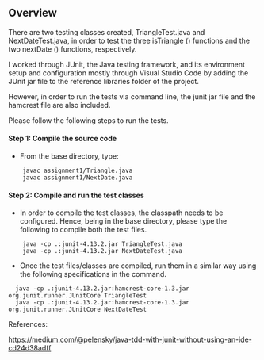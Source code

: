 ## Overview

There are two testing classes created, TriangleTest.java and NextDateTest.java, in order to test the three isTriangle () functions and the two nextDate () functions, respectively.

I worked through JUnit, the Java testing framework, and its environment setup and configuration mostly through Visual Studio Code by adding the JUnit jar file to the reference libraries folder of the project. 

However, in order to run the tests via command line, the junit jar file and the hamcrest file are also included.

Please follow the following steps to run the tests.

#### Step 1: Compile the source code

- From the base directory, type:
```console
    javac assignment1/Triangle.java
    javac assignment1/NextDate.java
```

#### Step 2: Compile and run the test classes

- In order to compile the test classes, the classpath needs to be configured. Hence, being in the base directory, please type the following to compile both the test files.
```console
    java -cp .:junit-4.13.2.jar TriangleTest.java
    java -cp .:junit-4.13.2.jar NextDateTest.java
```
- Once the test files/classes are compiled, run them in a similar way using the following specifications in the command.
```console
  java -cp .:junit-4.13.2.jar:hamcrest-core-1.3.jar org.junit.runner.JUnitCore TriangleTest
  java -cp .:junit-4.13.2.jar:hamcrest-core-1.3.jar org.junit.runner.JUnitCore NextDateTest
```

References:

https://medium.com/@pelensky/java-tdd-with-junit-without-using-an-ide-cd24d38adff

